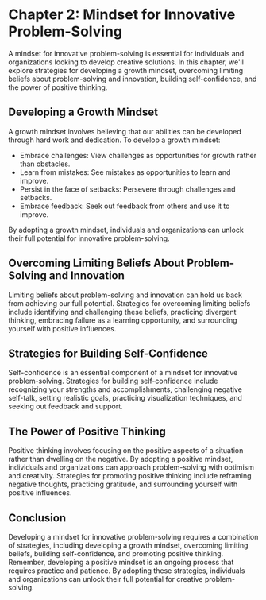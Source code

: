 Chapter 2: Mindset for Innovative Problem-Solving
=================================================

A mindset for innovative problem-solving is essential for individuals and organizations looking to develop creative solutions. In this chapter, we'll explore strategies for developing a growth mindset, overcoming limiting beliefs about problem-solving and innovation, building self-confidence, and the power of positive thinking.

Developing a Growth Mindset
---------------------------

A growth mindset involves believing that our abilities can be developed through hard work and dedication. To develop a growth mindset:

* Embrace challenges: View challenges as opportunities for growth rather than obstacles.
* Learn from mistakes: See mistakes as opportunities to learn and improve.
* Persist in the face of setbacks: Persevere through challenges and setbacks.
* Embrace feedback: Seek out feedback from others and use it to improve.

By adopting a growth mindset, individuals and organizations can unlock their full potential for innovative problem-solving.

Overcoming Limiting Beliefs About Problem-Solving and Innovation
----------------------------------------------------------------

Limiting beliefs about problem-solving and innovation can hold us back from achieving our full potential. Strategies for overcoming limiting beliefs include identifying and challenging these beliefs, practicing divergent thinking, embracing failure as a learning opportunity, and surrounding yourself with positive influences.

Strategies for Building Self-Confidence
---------------------------------------

Self-confidence is an essential component of a mindset for innovative problem-solving. Strategies for building self-confidence include recognizing your strengths and accomplishments, challenging negative self-talk, setting realistic goals, practicing visualization techniques, and seeking out feedback and support.

The Power of Positive Thinking
------------------------------

Positive thinking involves focusing on the positive aspects of a situation rather than dwelling on the negative. By adopting a positive mindset, individuals and organizations can approach problem-solving with optimism and creativity. Strategies for promoting positive thinking include reframing negative thoughts, practicing gratitude, and surrounding yourself with positive influences.

Conclusion
----------

Developing a mindset for innovative problem-solving requires a combination of strategies, including developing a growth mindset, overcoming limiting beliefs, building self-confidence, and promoting positive thinking. Remember, developing a positive mindset is an ongoing process that requires practice and patience. By adopting these strategies, individuals and organizations can unlock their full potential for creative problem-solving.


